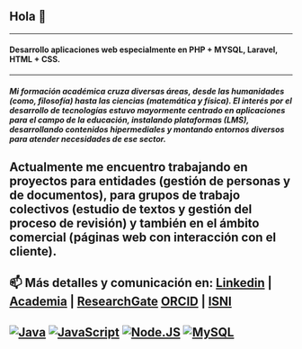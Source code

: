 ## Hola 👋
--------------------
#### Desarrollo aplicaciones web especialmente en PHP + MYSQL, Laravel,  HTML + CSS.
-------------------
##### Mi formación académica cruza diversas áreas, desde las humanidades (como, filosofía) hasta las ciencias (matemática y física). El interés por el desarrollo de tecnologías estuvo mayormente centrado en aplicaciones para el campo de la educación, instalando plataformas (LMS), desarrollando contenidos hipermediales y montando entornos diversos para atender necesidades de ese sector.
Actualmente me encuentro trabajando en proyectos para entidades (gestión de personas y de documentos), para grupos de trabajo colectivos (estudio de textos y gestión del proceso de revisión) y también en el ámbito comercial (páginas web con interacción con el cliente).
------------------
📫  Más detalles y comunicación en:
 [Linkedin](https://www.linkedin.com/in/eduardo-gabriel-molino)  |  [Academia](https://deusto.academia.edu/EduardoGabrielMolino)  |  [ResearchGate](https://www.researchgate.net/profile/Eduardo-Molino)
 [ORCID](https://orcid.org/0000-0001-5646-7361)  |  [ISNI](http://www.isni.org/0000000477846426)
-----------------



[![Java](https://img.shields.io/badge/Java-007396?style=for-the-badge&logo=java&logoColor=white&labelColor=101010)]() [![JavaScript](https://img.shields.io/badge/JavaScript-F7DF1E?style=for-the-badge&logo=javascript&logoColor=white&labelColor=101010)]() [![Node.JS](https://img.shields.io/badge/Node.JS-339933?style=for-the-badge&logo=node.js&logoColor=white&labelColor=101010)]() [![MySQL](https://img.shields.io/badge/MySQL-4479A1?style=for-the-badge&logo=mysql&logoColor=white&labelColor=101010)]()
----------------
